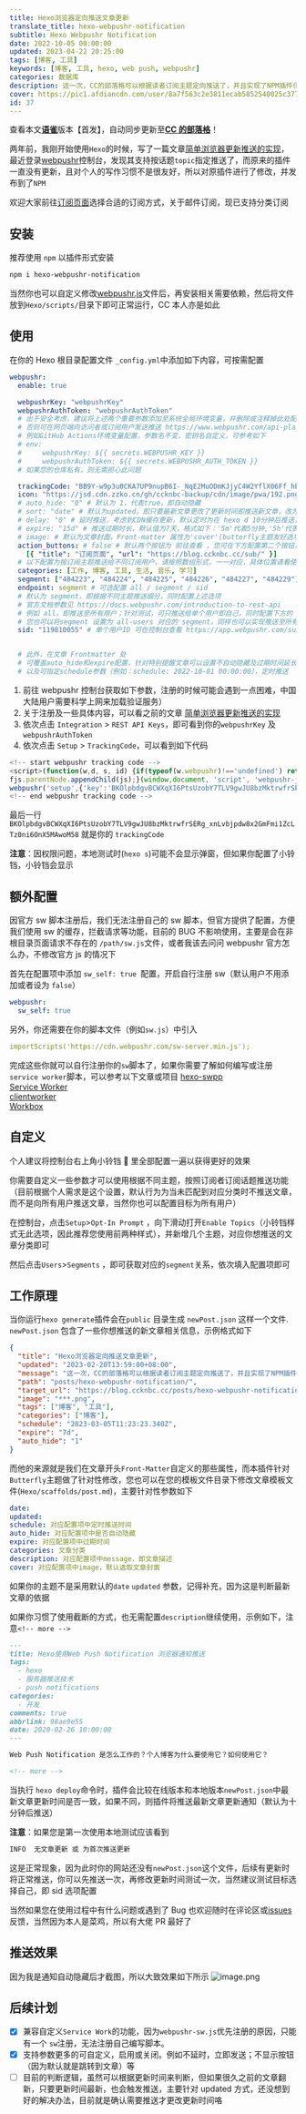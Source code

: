 ```yaml
---
title: Hexo浏览器定向推送文章更新
translate_title: hexo-webpushr-notification
subtitle: Hexo Webpushr Notification
date: 2022-10-05 00:00:00
updated: 2023-04-22 20:25:00
tags: [博客, 工具]
keywords: [博客, 工具, hexo, web push, webpushr]
categories: 数据库
description: 这一次，CC的部落格可以根据读者订阅主题定向推送了，并且实现了NPM插件化
cover: https://pic1.afdiancdn.com/user/8a7f563c2e3811ecab5852540025c377/common/d2a947d48815ed24936a919873b97841_w1366_h768_s31.png
id: 37
---
```


查看本文[**语雀**](https://www.yuque.com/ccknbc/blog/37/)版本【首发】，自动同步更新至[**CC 的部落格**](https://blog.ccknbc.cc/posts/hexo-webpushr-notification/)！

两年前，我刚开始使用`Hexo`的时候，写了一篇文章[简单浏览器更新推送的实现](https://blog.ccknbc.cc/posts/implementation-of-simple-browser-update-push/)，最近登录[webpushr](https://www.webpushr.com/)控制台，发现其支持按话题`topic`指定推送了，而原来的插件一直没有更新，且对个人的写作习惯不是很友好，所以对原插件进行了修改，并发布到了`NPM`

欢迎大家前往[订阅页面](/sub)选择合适的订阅方式，关于邮件订阅，现已支持分类订阅

## 安装

推荐使用 `npm` 以插件形式安装

```bash
npm i hexo-webpushr-notification
```

当然你也可以自定义修改[webpushr.js](https://github.com/Rock-Candy-Tea/hexo-webpushr-notification/blob/main/webpushr.js)文件后，再安装相关需要依赖，然后将文件放到`Hexo/scripts/`目录下即可正常运行，CC 本人亦是如此

## 使用

在你的 Hexo 根目录配置文件 `_config.yml`中添加如下内容，可按需配置

```yaml
webpushr:
  enable: true

  webpushrKey: "webpushrKey"
  webpushrAuthToken: "webpushrAuthToken"
  # 出于安全考虑，建议将上述两个重要参数添加至系统全局环境变量，并删除或注释掉此处配置
  # 否则可在网页端向访问者或订阅用户发送推送 https://www.webpushr.com/api-playground
  # 例如GitHub Actions环境变量配置，参数名不变，密钥名自定义，可参考如下
  # env:
  #     webpushrKey: ${{ secrets.WEBPUSHR_KEY }}
  #     webpushrAuthToken: ${{ secrets.WEBPUSHR_AUTH_TOKEN }}
  # 如果您的仓库私有，则无需担心此问题

  trackingCode: "BB9Y-w9p3u0CKA7UP9nupB6I-_NqE2MuODmKJjyC4W2YflX06Ff_hEhrNJfonrut5l6gCa28gC83q2OII7Qv-oA"
  icon: "https://jsd.cdn.zzko.cn/gh/ccknbc-backup/cdn/image/pwa/192.png" # 必须为192*192 png图片
  # auto_hide: "0" # 默认为 1，代表true，即自动隐藏
  # sort: "date" # 默认为updated，即只要最新文章更改了更新时间即推送新文章，改为date即文章第一次发布时间
  # delay: "0" # 延时推送，考虑到CDN缓存更新，默认定时为在 hexo d 10分钟后推送，单位为分钟（最短延时为5分钟，设置 0 则会立即推送）
  # expire: "15d" # 推送过期时长，默认值为7天，格式如下：'5m'代表5分钟,'5h'代表5小时, '5d'代表5天.
  # image: # 默认为文章封面，Front-matter 属性为'cover'(butterfly主题友好选项)，如果您没有定义默认封面或此属性，请在这里设置默认image
  action_buttons: # false # 默认两个按钮为 前往查看 ，您可在下方配置第二个按钮，或者设为 false 不显示按钮（因为隐藏按钮即为文章链接）
    [{ "title": "订阅页面", "url": "https://blog.ccknbc.cc/sub/" }]
  # 以下配置为按订阅主题推送给不同订阅用户，请按照数组形式，一一对应，具体位置请看使用文档
  categories: [工作, 博客, 工具, 生活, 音乐, 学习]
  segment: ["484223", "484224", "484225", "484226", "484227", "484229"]
  endpoint: segment # 可选配置 all / segment / sid
  # 默认为 segment，即根据不同主题推送细分，同时配置上述选项
  # 官方文档参数见 https://docs.webpushr.com/introduction-to-rest-api
  # 例如 all，即推送至所有用户；针对测试，可只推送给单个用户即自己，同时配置下方的 sid 选项
  # 您也可以将segment 设置为 all-users 对应的 segment，同样也可以实现推送至所有用户
  sid: "119810055" # 单个用户ID 可在控制台查看 https://app.webpushr.com/subscribers，但建议您在测试完毕后注释此选项，以免打扰您


  # 此外，在文章 Frontmatter 处
  # 可覆盖auto_hide和expire配置，针对特别提醒文章可以设置不自动隐藏及过期时间延长等操作
  # 以及可指定schedule参数（例如：schedule: 2022-10-01 00:00:00），定时推送
```

1. 前往 webpushr 控制台获取如下参数，注册的时候可能会遇到一点困难，中国大陆用户需要科学上网来加载验证服务）
2. 关于注册及一些具体内容，可以看之前的文章 [简单浏览器更新推送的实现](https://blog.ccknbc.cc/posts/implementation-of-simple-browser-update-push/)
3. 依次点击 `Integration` > `REST API Keys`，即可看到你的`webpushrKey` 及 `webpushrAuthToken`
4. 依次点击 `Setup` > `TrackingCode`，可以看到如下代码

```javascript
<!-- start webpushr tracking code -->
<script>(function(w,d, s, id) {if(typeof(w.webpushr)!=='undefined') return;w.webpushr=w.webpushr||function(){(w.webpushr.q=w.webpushr.q||[]).push(arguments)};var js, fjs = d.getElementsByTagName(s)[0];js = d.createElement(s); js.id = id;js.async=1;js.src = "https://cdn.webpushr.com/app.min.js";
fjs.parentNode.appendChild(js);}(window,document, 'script', 'webpushr-jssdk'));
webpushr('setup',{'key':'BKOlpbdgvBCWXqXI6PtsUzobY7TLV9gwJU8bzMktrwfrSERg_xnLvbjpdw8x2GmFmi1ZcLTz0ni6OnX5MAwoM58' });</script>
<!-- end webpushr tracking code -->
```

最后一行`BKOlpbdgvBCWXqXI6PtsUzobY7TLV9gwJU8bzMktrwfrSERg_xnLvbjpdw8x2GmFmi1ZcLTz0ni6OnX5MAwoM58` 就是你的 `trackingCode`

**注意**：因权限问题，本地测试时(`hexo s`)可能不会显示弹窗，但如果你配置了小铃铛，小铃铛会显示

## 额外配置

因官方 sw 脚本注册后，我们无法注册自己的 sw 脚本，但官方提供了配置，方便我们使用 sw 的缓存，拦截请求等功能，目前的 BUG 不影响使用，主要是会在非根目录页面请求不存在的 `/path/sw.js`文件，或者我该去问问 webpushr 官方怎么办，不修改官方 js 的情况下

首先在配置项中添加 `sw_self: true `配置，开启自行注册 sw（默认用户不用添加或者设为 `false`）

```yaml
webpushr:
  sw_self: true
```

另外，你还需要在你的脚本文件（例如`sw.js`）中引入

```yaml
importScripts('https://cdn.webpushr.com/sw-server.min.js');
```

完成这些你就可以自行注册你的`sw`脚本了，如果你需要了解如何编写或注册`service worker`脚本，可以参考以下文章或项目
[hexo-swpp](https://kmar.top/posts/73014407/)  
[Service Worker](https://blog.cyfan.top/p/c0af86bb.html)  
[clientworker](https://clientworker.js.org/)  
[Workbox](https://github.com/GoogleChrome/workbox)

## 自定义

个人建议将控制台右上角小铃铛 🔔 里全部配置一遍以获得更好的效果

你需要自定义一些参数才可以使用根据不同主题，按照订阅者订阅话题推送功能（目前根据个人需求是这个设置，默认行为为当未匹配到对应分类时不推送文章，而不是向所有用户推送文章，当然你也可以配置目标为所有用户）

在控制台，点击`Setup`>`Opt-In Prompt` ，向下滑动打开`Enable Topics`（小铃铛样式无此选项，因此推荐您使用前两种样式），并新增几个主题，对应你想推送的文章分类即可

然后点击`Users`>`Segments` ，即可获取对应的`segment`关系，依次填入配置项即可

## 工作原理

当你运行`hexo generate`插件会在`public` 目录生成 `newPost.json` 这样一个文件. `newPost.json` 包含了一些你想推送的新文章相关信息，示例格式如下

```json
{
  "title": "Hexo浏览器定向推送文章更新",
  "updated": "2023-02-20T13:59:00+08:00",
  "message": "这一次，CC的部落格可以根据读者订阅主题定向推送了，并且实现了NPM插件化",
  "path": "posts/hexo-webpushr-notification/",
  "target_url": "https://blog.ccknbc.cc/posts/hexo-webpushr-notification/",
  "image": "***.png",
  "tags": ["博客", "工具"],
  "categories": ["博客"],
  "schedule": "2023-03-05T11:23:23.340Z",
  "expire": "7d",
  "auto_hide": "1"
}
```

而他的来源就是我们在文章开头`Front-Matter`自定义的那些属性，而本插件针对`Butterfly`主题做了针对性修改，您也可以在您的模板文件目录下修改文章模板文件(`Hexo/scaffolds/post.md`)，主要针对性参数如下

```yaml
date:
updated:
schedule: 对应配置项中定时推送时间
auto_hide: 对应配置项中是否自动隐藏
expire: 对应配置项中过期时间
categories: 文章分类
description: 对应配置项中message，即文章描述
cover: 对应配置项中image，默认选取文章封面
```

如果你的主题不是采用默认的`date` `updated` 参数，记得补充，因为这是判断最新文章的依据

如果你习惯了使用截断的方式，也无需配置`description`继续使用，示例如下，注意`<!-- more -->`

```markdown
---
title: Hexo使用Web Push Notification 浏览器通知推送
tags:
  - hexo
  - 服务器推送技术
  - push notifications
categories:
  - 开发
comments: true
abbrlink: 98ae9e55
date: 2020-02-26 10:00:00
---

Web Push Notification 是怎么工作的？个人博客为什么要使用它？如何使用它？

<!-- more -->
```

当执行 `hexo deploy`命令时，插件会比较在线版本和本地版本`newPost.json`中最新文章更新时间是否一致，如果不同，则插件将推送最新文章更新通知（默认为十分钟后推送）

**注意**：如果您是第一次使用本地测试应该看到

```bash
INFO  无文章更新 或 为首次推送更新
```

这是正常现象，因为此时你的网站还没有`newPost.json`这个文件，后续有更新时将正常推送，你可以先推送一次，再修改更新时间测试一次，当然建议测试目标选择自己，即 sid 选项配置

当然如果您在使用过程中有什么问题或遇到了 Bug 也欢迎随时在评论区或[issues](https://github.com/Rock-Candy-Tea/hexo-webpushr-notification/issues)反馈，当然因为本人是菜鸡，所以有大佬 PR 最好了

## 推送效果

因为我是通知自动隐藏后才截图，所以大致效果如下所示
![image.png](https://cdn.nlark.com/yuque/0/2022/png/8391407/1664951686275-f37cb76d-34f6-40ed-94c6-9bed130d0605.png#averageHue=%23bec0b3&clientId=ub7fa2e19-f596-4&errorMessage=unknown%20error&from=paste&height=402&id=u898a4c3c&name=image.png&originHeight=502&originWidth=412&originalType=binary&ratio=1&rotation=0&showTitle=false&size=165943&status=error&style=none&taskId=u3d6496ee-c850-4052-978a-8c49a9055ca&title=&width=329.6)

## 后续计划

- [x] 兼容自定义`Service Work`的功能，因为`webpushr-sw.js`优先注册的原因，只能有一个 `sw`注册，无法注册自己编写脚本。
- [x] 支持参数更多的可自定义，启用或关闭。例如不延时，立即发送；不显示按钮（因为默认就是跳转到文章）等
- [ ] 目前的判断逻辑，虽然可以根据更新时间来判断，但如果很久之前的文章翻新，只要更新时间最新，也会触发推送，主要针对 updated 方式，还没想到好的解决办法，目前就是确认需要推送才更改更新时间咯
